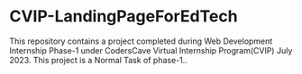 # CVIP-LandingPageForEdTech
This repository contains a project completed during Web Development Internship Phase-1 under CodersCave Virtual Internship Program(CVIP) July 2023. This project is a Normal Task of phase-1..
